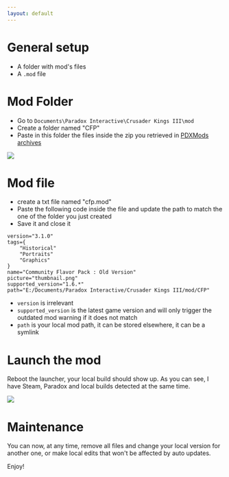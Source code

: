 ```yaml
---
layout: default
---
```


# General setup

* A folder with mod's files
* A `.mod` file

# Mod Folder
* Go to `Documents\Paradox Interactive\Crusader Kings III\mod`
* Create a folder named "CFP"
* Paste in this folder the files inside the zip you retrieved in [PDXMods archives](https://mods.paradoxplaza.com/mods/12560/Any)

![](https://i.imgur.com/RXlzZCy.png)

# Mod file
* create a txt file named "cfp.mod"
* Paste the following code inside the file and update the path to match the one of the folder you just created
* Save it and close it

```
version="3.1.0"
tags={
	"Historical"
	"Portraits"
	"Graphics"
}
name="Community Flavor Pack : Old Version"
picture="thumbnail.png"
supported_version="1.6.*"
path="E:/Documents/Paradox Interactive/Crusader Kings III/mod/CFP"
```

* `version` is irrelevant
* `supported_version` is the latest game version and will only trigger the outdated mod warning if it does not match
* `path` is your local mod path, it can be stored elsewhere, it can be a symlink

# Launch the mod
Reboot the launcher, your local build should show up. As you can see, I have Steam, Paradox and local builds detected at the same time.

![](https://i.imgur.com/uXp6WxS.png)

# Maintenance
You can now, at any time, remove all files and change your local version for another one, or make local edits that won't be affected by auto updates.

Enjoy!